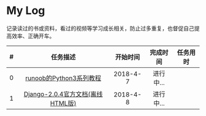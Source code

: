 # My Log
记录读过的书或资料，看过的视频等学习成长相关，防止过多重复，也督促自己提高效率、正确开车。

|  #   |                           任务描述                           | 开始时间 | 完成时间  | 任务用时 |
| :--: | :----------------------------------------------------------: | :------: | :-------: | :------: |
|  0   | [runoob的Python3系列教程](http://www.runoob.com/python3/python3-tutorial.html) | 2018-4-7 | 进行中... |          |
|  1   | [Django-2.0.4官方文档(离线HTML版)](https://docs.djangoproject.com/m/docs/django-docs-2.0-zh-hans.zip) | 2018-4-8 | 进行中... |          |

